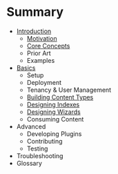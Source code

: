 # Summary

* [Introduction](README.md)
  * [Motivation](motivation.md)
  * [Core Concepts](core-concepts.md)
  * Prior Art
  * Examples
* [Basics](basics.md)
  * Setup
  * Deployment
  * Tenancy & User Management
  * [Building Content Types](basics/building-content-types.md)
  * [Designing Indexes](basics/designing-indexes.md)
  * [Designing Wizards](basics/designing-wizards.md)
  * Consuming Content
* Advanced
  * Developing Plugins
  * Contributing
  * Testing
* Troubleshooting
* Glossary

